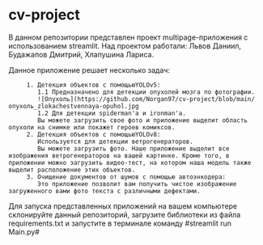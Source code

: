 # cv-project 

В данном репозитории представлен проект multipage-приложения с использованием streamlit. 
Над проектом работали: Львов Даниил, Будажапов Дмитрий, Хлапушина Лариса.

Данное приложение решает несколько задач:
        
         1. Детекция объектов с помощьюYOLOv5:
            1.1 Предназначено для детекции опухолей мозга по фотографии.
            ![Опухоль](https://github.com/Norgan97/cv-project/blob/main/опухоль_zlokachestvennaya-opuhol.jpg
            1.2 Для детекции spiderman'а и ironman'а.
            Вы можете загрузить свое фото и приложение выделит область опухоли на снимке или покажет героев комиксов. 
         2. Детекция объектов с помощьюYOLOv8:  
            Используется для детекции ветрогенераторов.
            Вы можете загрузить фото. Наше приложение выделит все изображения ветрогенераторов на вашей картинке. Кроме того, в приложении можно загрузить видео-тест, на котором наша модель также               выделит расположение этих объектов.
         3. Очищение документов от шумов с помощью автоэнкодера:
            Это приложение позволит вам получить чистое изображение загруженного вами фото текста с различными дефектами.

Для запуска представленных приложений на вашем компьютере склонируйте данный репозиторий, загрузите библиотеки из файла requirements.txt и запустите в терминале команду #streamlit run Main.py#
